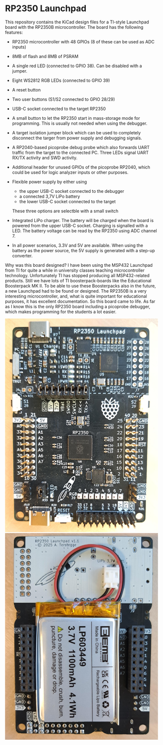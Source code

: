 # RP2350 Launchpad

This repository contains the KiCad design files for a TI-style Launchpad
board with the RP2350B microcontroller. The board has the following
features:

- RP2350 microcontroller with 48 GPIOs (8 of these can be used as ADC inputs)
- 8MB of flash and 8MB of PSRAM
- A single red LED (connected to GPIO 38). Can be disabled with a jumper.
- Eight WS2812 RGB LEDs (connected to GPIO 39)
- A reset button
- Two user buttons (S1/S2 connected to GPIO 28/29)
- USB-C socket connected to the target RP2350
- A small button to let the RP2350 start in mass-storage mode for programming.
  This is usually not needed when using the debugger.
- A target isolation jumper block which can be used to completely disconnect
  the targer from power supply and debugging signals.
- A RP2040-based picoprobe debug probe which also forwards UART traffic from
  the target to the connected PC. Three LEDs signal UART RX/TX activity
  and SWD activity.
- Additional header for unused GPIOs of the picoprobe RP2040, which could
  be used for logic analyzer inputs or other purposes.
- Flexible power supply by either using
  * the upper USB-C socket connected to the debugger
  * a connected 3,7V LiPo battery
  * the lower USB-C socket connected to the target

  These three options are selectble with a small switch
- Integrated LiPo charger. The battery will be charged when the board is
  powered from the upper USB-C socket. Charging is signalled with a LED.
  The battery voltage can be read by the RP2350 using ADC channel 7.
- In all power scenarios, 3.3V and 5V are available. When using the
  battery as the power source, the 5V supply is generated with a step-up
  converter.

Why was this board designed? I have been using the MSP432 Launchpad from TI for
quite a while in university classes teaching microcontroller technology.
Unfortunately TI has stopped producing all MSP432-related products. Still we
have lots of TI boosterpack-boards like the Educational Boosterpack MK II.
To be able to use these Boosterpacks also in the future, a new Launchpad had
to be found or designed. The RP2350B is a very interesting microcontroller,
and, what is quite important for educational purposes, it has excellent
documentation. So this board came to life. As far as I know this is the only
RP2350 board including a picoprobe debugger, which makes programming for the
students a lot easier.

![RP2040 Lauchpad picture 1](images/rp2350-lp-front.jpg)
![RP2040 Lauchpad picture 1](images/rp2350-lp-back.jpg)

